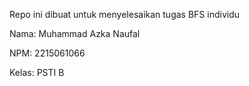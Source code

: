 Repo ini dibuat untuk menyelesaikan tugas BFS individu

Nama: Muhammad Azka Naufal

NPM: 2215061066

Kelas: PSTI B